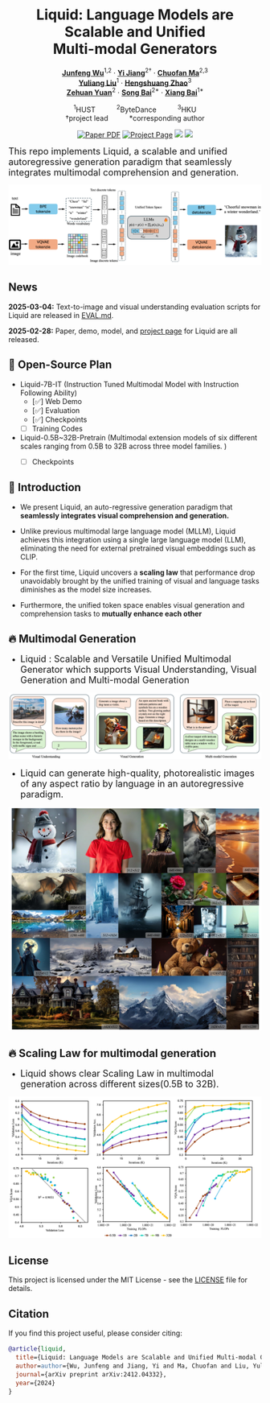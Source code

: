 <div align="center">
<h1>Liquid: Language Models are Scalable and Unified <br> Multi-modal Generators</h1>

[**Junfeng Wu**](https://wjf5203.github.io/)<sup>1,2</sup> · [**Yi Jiang**](https://enjoyyi.github.io/)<sup>2&dagger;</sup> · [**Chuofan Ma**](https://machuofan.github.io/)<sup>2,3</sup>
<br>
[**Yuliang Liu**](https://openreview.net/profile?id=~Yuliang_Liu2)<sup>1</sup> · [**Hengshuang Zhao**](https://hszhao.github.io/)<sup>3</sup>
<br>
[**Zehuan Yuan**](https://shallowyuan.github.io/)<sup>2</sup> · [**Song Bai**](https://songbai.site/)<sup>2*</sup> · [**Xiang Bai**](http://vlrlab.aia.hust.edu.cn/)<sup>1*</sup>

<sup>1</sup>HUST&emsp;&emsp;&emsp;<sup>2</sup>ByteDance&emsp;&emsp;&emsp;<sup>3</sup>HKU
<br>
&dagger;project lead&emsp;&emsp;&emsp;*corresponding author

<a href="https://arxiv.org/abs/2412.04332"><img src='https://img.shields.io/badge/arXiv-Liquid-red' alt='Paper PDF'></a>
<a href="https://foundationvision.github.io/Liquid/"><img src='https://img.shields.io/badge/Project_Page-Liquid-green' alt='Project Page'></a>
<a href="https://huggingface.co/Junfeng5/Liquid_V1_7B"><img src='https://img.shields.io/badge/%F0%9F%A4%97%20Hugging%20Face-Model-blue'></a>
<a href="https://huggingface.co/spaces/Junfeng5/Liquid_demo"><img src='https://img.shields.io/badge/%F0%9F%A4%97%20Hugging%20Face-Demo-red'></a>


</div>

<font size="4">This repo implements Liquid, a scalable and unified autoregressive generation paradigm that seamlessly integrates multimodal comprehension and generation.</font>

![teaser](assets/liquid_framework.png)


## News
**2025-03-04:** Text-to-image and visual understanding evaluation scripts for Liquid are released in [EVAL.md](evaluation/EVAL.md).

**2025-02-28:** Paper, demo, model, and [project page](https://foundationvision.github.io/Liquid/) for Liquid are all released.

## 📑 Open-Source Plan
- Liquid-7B-IT (Instruction Tuned Multimodal Model with Instruction Following Ability)
  - [✅] Web Demo
  - [✅] Evaluation 
  - [✅] Checkpoints
  - [ ] Training Codes
- Liquid-0.5B~32B-Pretrain (Multimodal extension models of six different scales ranging from 0.5B to 32B across three model families. )
  - [ ] Checkpoints


## 📖 Introduction
* We present Liquid, an auto-regressive generation paradigm that **seamlessly integrates visual comprehension and generation.**

* Unlike previous multimodal large language model (MLLM), Liquid achieves this integration using a single large language model (LLM), eliminating the need for external pretrained visual embeddings such as CLIP. 

* For the first time, Liquid uncovers a **scaling law** that performance drop unavoidably brought by the unified training of visual and language tasks diminishes as the model size increases.

* Furthermore, the unified token space enables visual generation and comprehension tasks to **mutually enhance each other**


## 🔥 Multimodal Generation
* <font size="4">Liquid : Scalable and Versatile Unified Multimodal Generator which supports Visual Understanding, Visual Generation and Multi-modal Generation</font>

![teaser](assets/multimodal_task.png)


* <font size="4">Liquid can generate high-quality, photorealistic images of any aspect ratio by language in an autoregressive paradigm.</font>

![teaser](assets/samples_multiratio.jpg)

## 🔥 Scaling Law for multimodal generation
* <font size="4">Liquid shows clear Scaling Law in multimodal generation across different sizes(0.5B to 32B).</font>

![teaser](assets/multimodal_scaling_law.png)


## License
This project is licensed under the MIT License - see the [LICENSE](LICENSE) file for details.

## Citation

If you find this project useful, please consider citing:

```bibtex
@article{liquid,
  title={Liquid: Language Models are Scalable and Unified Multi-modal Generators},
  author=author={Wu, Junfeng and Jiang, Yi and Ma, Chuofan and Liu, Yuliang and Zhao, Hengshuang and Yuan, Zehuan and Bai, Song and Bai, Xiang},
  journal={arXiv preprint arXiv:2412.04332},
  year={2024}
}
```